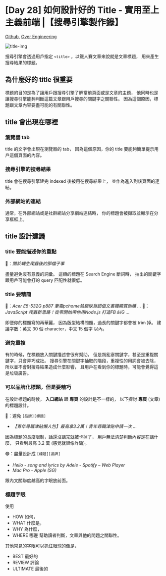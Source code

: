 # [Day 28] 如何設計好的 Title - 實用至上主義前端 |【搜尋引擎製作錄】

[Github], [Over Engineering]

![title-img]

搜尋引擎會透過用戶指定 `<title>` ，以鐵人賽文章來說就是文章標題，
用來產生搜尋結果的標題。

## 為什麼好的 title 很重要

標題的目的是為了讓用戶跟搜尋引擎了解當前頁面或是文章的主題，
他同時也是讓搜尋引擎能夠判斷這篇文章跟用戶搜尋的關鍵字之關聯性。
因為這個原因，標題跟文章內容要盡可能的有關聯性。

## title 會出現在哪裡

### 瀏覽器 tab

title 的文字會出現在瀏覽器的 tab，
因為這個原因，你的 title 要能夠簡單提示用戶這個頁面的內容。

### 搜尋引擎的搜尋結果

title 會在搜尋引擎建完 indexed 後被用在搜尋結果上，
並作為進入到該頁面的連結。

### 外部網站的連結

通常，在外部網站或是社群網站分享網站連結時，
你的標題會被擷取並顯示在分享框框上。

## title 設計建議
### title 要能描述你的重點

🔴：_關於轉生爬蟲後的那檔子事_

盡量避免沒有意義的詞彙。
這類的標題在 Search Engine 斷詞時，
抽出的關鍵字跟用戶可能會打的 query 匹配性就很低。

### title 要精簡

🔴：_Acer E5-532G p887 筆電pchome熱銷缺貨超值文書獨顯買到賺 ..._
🔴：_JavaScript 爬蟲新思路！從零開始帶你用Node.js 打造FB＆IG ..._

即便你的標題寫的再華麗，
因為版型結構問題，過長的關鍵字都會被 trim 掉。
建議字數：英文 30 個 character，中文 15 個字 以內。

### 避免重複
有的時候，在標題放入關鍵描述會很有幫助，
但是胡亂塞關鍵字，甚至是重複關鍵字，只會弄巧成拙。
搜尋引擎在關鍵字抽取的階段，重複性的用詞會被去除，
所以並不會對搜尋結果造成什麼影響，
且用戶在看到你的標題時，可能會覺得這是垃圾廣告。

### 可以品牌化標題，但是要精巧

在設計標題的時候，
**入口網站** 跟 **專頁** 的設計是不一樣的，
以下探討 **專頁** (文章) 的標題設計。

🔴：避免 `[品牌][標題]`

- _【青年尋職津貼懶人包】最高拿3.2萬！青年尋職津貼申請一次 ..._

因為標題的長度限制，話還沒講完就被卡掉了，
用戶無法清楚判斷內容是在講什麼，
只看到最高 3.2 萬 (感覺就很像詐騙)。

🟢：盡量設計成 `[標題][品牌]`

- _Hello - song and lyrics by Adele - Spotify – Web Player_
- _Mac Pro - Apple (SG)_

跟內文關聯度越高的字眼放前面。

### 標題字眼

使用
- HOW 如何，
- WHAT 什麼是，
- WHY 為什麼，
- WHERE 哪邊
幫助讀者判斷，文章與他的問題之關聯性。

其他常見的字眼可以抓住眼球的像是，
- BEST 最好的
- REVIEW 評論
- ULTIMATE 最後的


[Github]: https://github.com/over-engineering-run
[Over Engineering]: https://over-engineering-frontend.fly.dev/

[title-img]: https://developers.google.com/static/search/docs/advanced/images/title.png
